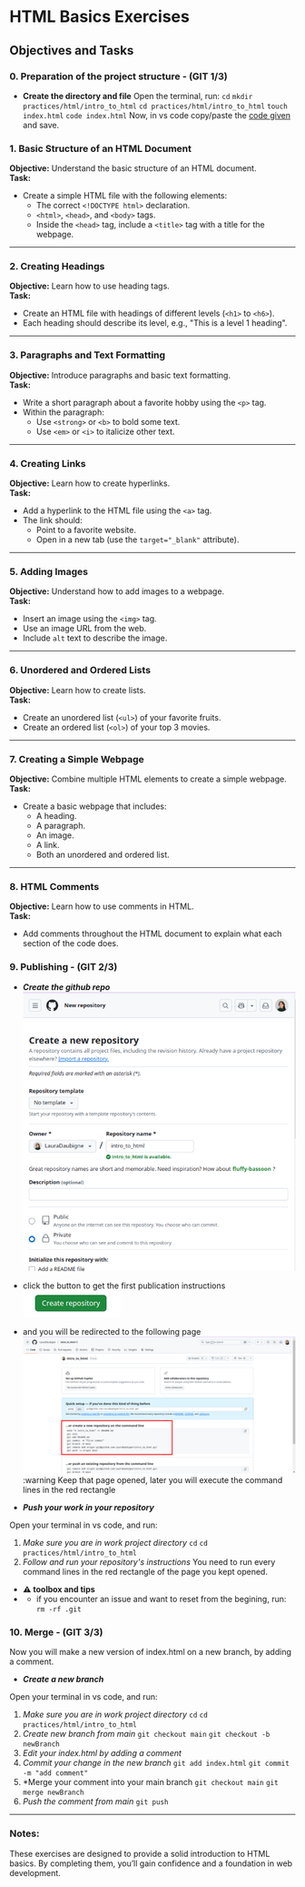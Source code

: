# HTML Basics Exercises  
## Objectives and Tasks  

### 0. **Preparation of the project structure - (GIT 1/3)**  


- **Create the directory and file**
Open the terminal, run:
`cd`
`mkdir practices/html/intro_to_html`
`cd practices/html/intro_to_html`
`touch index.html`
`code index.html`
Now, in vs code copy/paste the [code given](https://github.com/onja-org/wave_2_projects/blob/practice/html/intro_to_html/index.html) and save.




### 1. **Basic Structure of an HTML Document**  
**Objective:** Understand the basic structure of an HTML document.  
**Task:**  
- Create a simple HTML file with the following elements:  
  - The correct `<!DOCTYPE html>` declaration.  
  - `<html>`, `<head>`, and `<body>` tags.  
  - Inside the `<head>` tag, include a `<title>` tag with a title for the webpage.  

---

### 2. **Creating Headings**  
**Objective:** Learn how to use heading tags.  
**Task:**  
- Create an HTML file with headings of different levels (`<h1>` to `<h6>`).  
- Each heading should describe its level, e.g., "This is a level 1 heading".  

---

### 3. **Paragraphs and Text Formatting**  
**Objective:** Introduce paragraphs and basic text formatting.  
**Task:**  
- Write a short paragraph about a favorite hobby using the `<p>` tag.  
- Within the paragraph:  
  - Use `<strong>` or `<b>` to bold some text.  
  - Use `<em>` or `<i>` to italicize other text.  

---

### 4. **Creating Links**  
**Objective:** Learn how to create hyperlinks.  
**Task:**  
- Add a hyperlink to the HTML file using the `<a>` tag.  
- The link should:  
  - Point to a favorite website.  
  - Open in a new tab (use the `target="_blank"` attribute).  

---

### 5. **Adding Images**  
**Objective:** Understand how to add images to a webpage.  
**Task:**  
- Insert an image using the `<img>` tag.  
- Use an image URL from the web.  
- Include `alt` text to describe the image.  

---

### 6. **Unordered and Ordered Lists**  
**Objective:** Learn how to create lists.  
**Task:**  
- Create an unordered list (`<ul>`) of your favorite fruits.  
- Create an ordered list (`<ol>`) of your top 3 movies.  

---

### 7. **Creating a Simple Webpage**  
**Objective:** Combine multiple HTML elements to create a simple webpage.  
**Task:**  
- Create a basic webpage that includes:  
  - A heading.  
  - A paragraph.  
  - An image.  
  - A link.  
  - Both an unordered and ordered list.  

---

### 8. **HTML Comments**  
**Objective:** Learn how to use comments in HTML.  
**Task:**  
- Add comments throughout the HTML document to explain what each section of the code does.  

### 9. **Publishing - (GIT 2/3)**  


- ***Create the github repo***
![alt text](assets/create-repo.png)

- click the button to get the first publication instructions
![alt text](assets/create-repo-btn.png)

- and you will be redirected to the following page
![alt text](assets/first-push.png)
:warning Keep that page opened, later you will execute the command lines in the red rectangle

- ***Push your work in your repository***

Open your terminal in vs code, and run:

1. *Make sure you are in work project directory*
`cd`
`cd practices/html/intro_to_html`
2. *Follow and run your repository's instructions*
You need to run every command lines in the red rectangle of the page you kept opened.

- **⚠️ toolbox and tips**
- - if you encounter an issue and want to reset from the begining, run:
`rm -rf .git`


### 10. **Merge - (GIT 3/3)**  

Now you will make a new version of index.html on a new branch, by adding a comment.

- ***Create a new branch***

Open your terminal in vs code, and run:

1. *Make sure you are in work project directory*
`cd`
`cd practices/html/intro_to_html`
2. *Create new branch from main*
`git checkout main`
`git checkout -b newBranch`
3. *Edit your index.html by adding a comment*
4. *Commit your change in the new branch*
`git add index.html`
`git commit -m "add comment"`
5. *Merge your comment into your main branch
`git checkout main`
`git merge newBranch`
6. *Push the comment from main*
`git push`



---

### Notes:  
These exercises are designed to provide a solid introduction to HTML basics. By completing them, you’ll gain confidence and a foundation in web development.  
